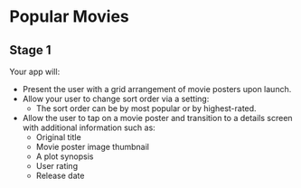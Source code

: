 Popular Movies
==============

Stage 1
-------
Your app will:

+ Present the user with a grid arrangement of movie posters upon launch.
+ Allow your user to change sort order via a setting:
	- The sort order can be by most popular or by highest-rated.
+ Allow the user to tap on a movie poster and transition to a details screen with additional information such as:
	- Original title
	- Movie poster image thumbnail
	- A plot synopsis
	- User rating
	- Release date
